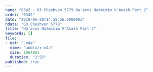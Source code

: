 ```yaml
---
name: "0342 - 03 Cheshvon 5779 Ha'aros Hatmimim V'Anash Part 2"
order: "0342"
date: "2018-06-20T14:58:56.000000Z"
hdate: "03 Cheshvon 5779"
title: "Ha'aros Hatmimim V'Anash Part 2"
keywords: []
file:
- ext: ".m4a"
  mime: "audio/x-m4a"
  size: 1964983
  duration: "3:55"
published: true
---
```

